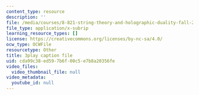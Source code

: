 ```yaml
---
content_type: resource
description: ''
file: /media/courses/8-821-string-theory-and-holographic-duality-fall-2014/cda99c38ed597b6f00c5e7b8a20356fe_0fChZwU1zEc.srt
file_type: application/x-subrip
learning_resource_types: []
license: https://creativecommons.org/licenses/by-nc-sa/4.0/
ocw_type: OCWFile
resourcetype: Other
title: 3play caption file
uid: cda99c38-ed59-7b6f-00c5-e7b8a20356fe
video_files:
  video_thumbnail_file: null
video_metadata:
  youtube_id: null
---
```


